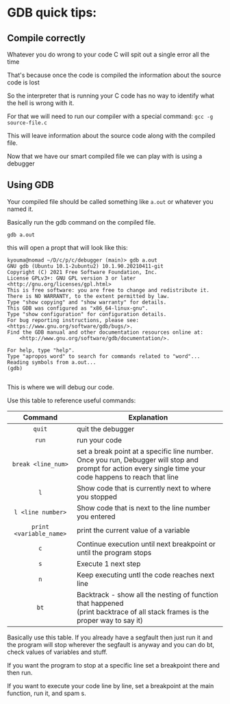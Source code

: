 # GDB quick tips:

## Compile correctly
 Whatever you do wrong to your code C will spit out a single error all the time
 
 That's because once the code is compiled the information about the source code is lost
 
 So the interpreter that is running your C code has no way to identify what the hell is wrong with it.
 
 For that we will need to run our compiler with a special command: `gcc -g source-file.c`
 
 This will leave information about the source code along with the compiled file.
 
 Now that we have our smart compiled file we can play with is using a debugger

## Using GDB

 Your compiled file should be called something like `a.out` or whatever you named it.
 
 Basically run the gdb command on the compiled file.
 
 `gdb a.out`
 
 this will open a propt that will look like this:
 
 ```
 kyouma@nomad ~/D/c/p/c/debugger (main)> gdb a.out 
 GNU gdb (Ubuntu 10.1-2ubuntu2) 10.1.90.20210411-git
 Copyright (C) 2021 Free Software Foundation, Inc.
 License GPLv3+: GNU GPL version 3 or later <http://gnu.org/licenses/gpl.html>
 This is free software: you are free to change and redistribute it.
 There is NO WARRANTY, to the extent permitted by law.
 Type "show copying" and "show warranty" for details.
 This GDB was configured as "x86_64-linux-gnu".
 Type "show configuration" for configuration details.
 For bug reporting instructions, please see:
 <https://www.gnu.org/software/gdb/bugs/>.
 Find the GDB manual and other documentation resources online at:
     <http://www.gnu.org/software/gdb/documentation/>.

 For help, type "help".
 Type "apropos word" to search for commands related to "word"...
 Reading symbols from a.out...
 (gdb) 


 ```
 
 This is where we will debug our code.
 
 Use this table to reference useful commands:
 
 | Command  | Explanation  |
 | :-:|---|
 | `quit`  | quit the debugger  |
 | `run`  | run your code  |
 | `break <line_num>`  | set a break point at a specific line number.<br> Once you run, Debugger will stop and prompt for action every single time your code happens to reach that line  |
 | `l`  | Show code that is currently next to where you stopped  |
 | `l <line number>` | Show code that is next to the line number you entered |
 | `print <variable_name>` | print the current value of a variable|
 | `c` | Continue execution until next breakpoint or until the program stops |
 | `s` | Execute 1 next step |
 | `n` | Keep executing untl the code reaches next line |
 | `bt` | Backtrack - show all the nesting of function that happened<br>(print backtrace of all stack frames is the proper way to say it)| 


 Basically use this table. If you already have a segfault then just run it and the program will stop wherever the segfault is anyway and you can do bt, check values of variables and stuff.
 
 If you want the program to stop at a specific line set a breakpoint there and then run.
 
 If you want to execute your code line by line, set a breakpoint at the main function, run it, and spam s.
 
 

